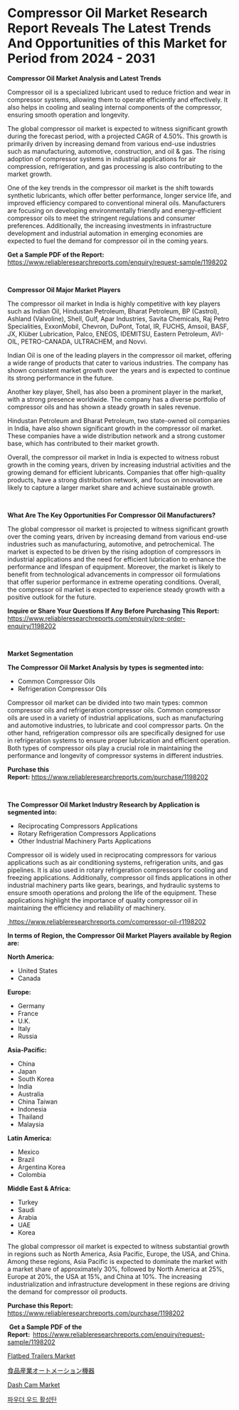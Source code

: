 <p><h1>Compressor Oil Market Research Report Reveals The Latest Trends And Opportunities of this Market for Period from 2024 - 2031</h1></p><p><strong>Compressor Oil Market Analysis and Latest Trends</strong></p>
<p><p>Compressor oil is a specialized lubricant used to reduce friction and wear in compressor systems, allowing them to operate efficiently and effectively. It also helps in cooling and sealing internal components of the compressor, ensuring smooth operation and longevity.</p><p>The global compressor oil market is expected to witness significant growth during the forecast period, with a projected CAGR of 4.50%. This growth is primarily driven by increasing demand from various end-use industries such as manufacturing, automotive, construction, and oil & gas. The rising adoption of compressor systems in industrial applications for air compression, refrigeration, and gas processing is also contributing to the market growth.</p><p>One of the key trends in the compressor oil market is the shift towards synthetic lubricants, which offer better performance, longer service life, and improved efficiency compared to conventional mineral oils. Manufacturers are focusing on developing environmentally friendly and energy-efficient compressor oils to meet the stringent regulations and consumer preferences. Additionally, the increasing investments in infrastructure development and industrial automation in emerging economies are expected to fuel the demand for compressor oil in the coming years.</p></p>
<p><strong>Get a Sample PDF of the Report:&nbsp;</strong> <a href="https://www.reliableresearchreports.com/enquiry/request-sample/1198202">https://www.reliableresearchreports.com/enquiry/request-sample/1198202</a></p>
<p>&nbsp;</p>
<p><strong>Compressor Oil Major Market Players</strong></p>
<p><p>The compressor oil market in India is highly competitive with key players such as Indian Oil, Hindustan Petroleum, Bharat Petroleum, BP (Castrol), Ashland (Valvoline), Shell, Gulf, Apar Industries, Savita Chemicals, Raj Petro Specialities, ExxonMobil, Chevron, DuPont, Total, IR, FUCHS, Amsoil, BASF, JX, Klüber Lubrication, Palco, ENEOS, IDEMITSU, Eastern Petroleum, AVI-OIL, PETRO-CANADA, ULTRACHEM, and Novvi.</p><p>Indian Oil is one of the leading players in the compressor oil market, offering a wide range of products that cater to various industries. The company has shown consistent market growth over the years and is expected to continue its strong performance in the future.</p><p>Another key player, Shell, has also been a prominent player in the market, with a strong presence worldwide. The company has a diverse portfolio of compressor oils and has shown a steady growth in sales revenue.</p><p>Hindustan Petroleum and Bharat Petroleum, two state-owned oil companies in India, have also shown significant growth in the compressor oil market. These companies have a wide distribution network and a strong customer base, which has contributed to their market growth.</p><p>Overall, the compressor oil market in India is expected to witness robust growth in the coming years, driven by increasing industrial activities and the growing demand for efficient lubricants. Companies that offer high-quality products, have a strong distribution network, and focus on innovation are likely to capture a larger market share and achieve sustainable growth.</p></p>
<p>&nbsp;</p>
<p><strong>What Are The Key Opportunities For Compressor Oil Manufacturers?</strong></p>
<p><p>The global compressor oil market is projected to witness significant growth over the coming years, driven by increasing demand from various end-use industries such as manufacturing, automotive, and petrochemical. The market is expected to be driven by the rising adoption of compressors in industrial applications and the need for efficient lubrication to enhance the performance and lifespan of equipment. Moreover, the market is likely to benefit from technological advancements in compressor oil formulations that offer superior performance in extreme operating conditions. Overall, the compressor oil market is expected to experience steady growth with a positive outlook for the future.</p></p>
<p><strong>Inquire or Share Your Questions If Any Before Purchasing This Report:</strong> <a href="https://www.reliableresearchreports.com/enquiry/pre-order-enquiry/1198202">https://www.reliableresearchreports.com/enquiry/pre-order-enquiry/1198202</a></p>
<p>&nbsp;</p>
<p><strong>Market Segmentation</strong></p>
<p><strong>The Compressor Oil Market Analysis by types is segmented into:</strong></p>
<p><ul><li>Common Compressor Oils</li><li>Refrigeration Compressor Oils</li></ul></p>
<p><p>Compressor oil market can be divided into two main types: common compressor oils and refrigeration compressor oils. Common compressor oils are used in a variety of industrial applications, such as manufacturing and automotive industries, to lubricate and cool compressor parts. On the other hand, refrigeration compressor oils are specifically designed for use in refrigeration systems to ensure proper lubrication and efficient operation. Both types of compressor oils play a crucial role in maintaining the performance and longevity of compressor systems in different industries.</p></p>
<p><strong>Purchase this Report:&nbsp;</strong><a href="https://www.reliableresearchreports.com/purchase/1198202">https://www.reliableresearchreports.com/purchase/1198202</a></p>
<p>&nbsp;</p>
<p><strong>The Compressor Oil Market Industry Research by Application is segmented into:</strong></p>
<p><ul><li>Reciprocating Compressors Applications</li><li>Rotary Refrigeration Compressors Applications</li><li>Other Industrial Machinery Parts Applications</li></ul></p>
<p><p>Compressor oil is widely used in reciprocating compressors for various applications such as air conditioning systems, refrigeration units, and gas pipelines. It is also used in rotary refrigeration compressors for cooling and freezing applications. Additionally, compressor oil finds applications in other industrial machinery parts like gears, bearings, and hydraulic systems to ensure smooth operations and prolong the life of the equipment. These applications highlight the importance of quality compressor oil in maintaining the efficiency and reliability of machinery.</p></p>
<p><a href="https://www.reliableresearchreports.com/compressor-oil-r1198202">&nbsp;https://www.reliableresearchreports.com/compressor-oil-r1198202</a></p>
<p><strong>In terms of Region, the Compressor Oil Market Players available by Region are:</strong></p>
<p>
    <p> <strong> North America: </strong>
        <ul>
            <li>United States</li>
            <li>Canada</li>
        </ul>
        </p> 
    <p> <strong> Europe: </strong>
        <ul>
            <li>Germany</li>
            <li>France</li>
            <li>U.K.</li>
            <li>Italy</li>
            <li>Russia</li>
        </ul>
        </p> 
    <p> <strong> Asia-Pacific: </strong>
        <ul>
            <li>China</li>
            <li>Japan</li>
            <li>South Korea</li>
            <li>India</li>
            <li>Australia</li>
            <li>China Taiwan</li>
            <li>Indonesia</li>
            <li>Thailand</li>
            <li>Malaysia</li>
        </ul>
        </p> 
    <p> <strong> Latin America: </strong>
        <ul>
            <li>Mexico</li>
            <li>Brazil</li>
            <li>Argentina Korea</li>
            <li>Colombia</li>
        </ul>
        </p> 
    <p> <strong> Middle East & Africa: </strong>
        <ul>
            <li>Turkey</li>
            <li>Saudi</li>
            <li>Arabia</li>
            <li>UAE</li>
            <li>Korea</li>
        </ul>
    </p>
    </p>
<p><p>The global compressor oil market is expected to witness substantial growth in regions such as North America, Asia Pacific, Europe, the USA, and China. Among these regions, Asia Pacific is expected to dominate the market with a market share of approximately 30%, followed by North America at 25%, Europe at 20%, the USA at 15%, and China at 10%. The increasing industrialization and infrastructure development in these regions are driving the demand for compressor oil products.</p></p>
<p><strong>Purchase this Report: </strong><a href="https://www.reliableresearchreports.com/purchase/1198202">https://www.reliableresearchreports.com/purchase/1198202</a></p>
<p>&nbsp;<strong>Get a Sample PDF of the Report:&nbsp;&nbsp;</strong><a href="https://www.reliableresearchreports.com/enquiry/request-sample/1198202">https://www.reliableresearchreports.com/enquiry/request-sample/1198202</a></p>
<p><strong></strong></p>
<p><p><a href="https://github.com/gdfhhhj/Market-Research-Report-List-5/blob/main/flatbed-trailers-market.md">Flatbed Trailers Market</a></p><p><a href="https://github.com/AbigaleHuel/Market-Research-Report-List-1/blob/main/7386723128386.md">食品産業オートメーション機器</a></p><p><a href="https://github.com/julyju69/Market-Research-Report-List-3/blob/main/dash-cam-market.md">Dash Cam Market</a></p><p><a href="https://github.com/RonSpencer61/Market-Research-Report-List-1/blob/main/3340375115663.md">파우더 우드 활성탄</a></p></p>